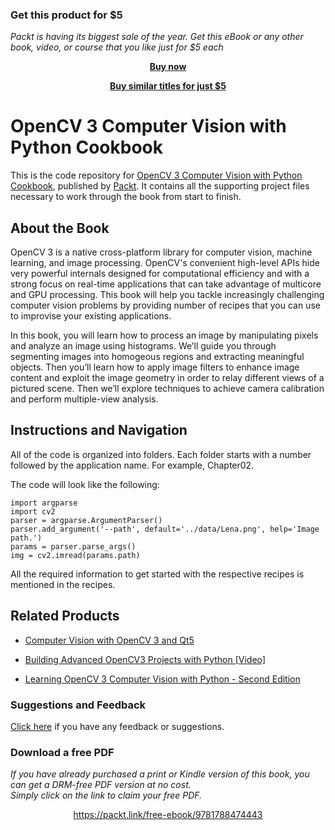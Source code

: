 
### Get this product for $5

<i>Packt is having its biggest sale of the year. Get this eBook or any other book, video, or course that you like just for $5 each</i>


<b><p align='center'>[Buy now](https://packt.link/9781788474443)</p></b>


<b><p align='center'>[Buy similar titles for just $5](https://subscription.packtpub.com/search)</p></b>


# OpenCV 3 Computer Vision with Python Cookbook
This is the code repository for [OpenCV 3 Computer Vision with Python Cookbook](https://www.packtpub.com/application-development/opencv-3-computer-vision-python-cookbook?utm_source=github&utm_medium=repository&utm_campaign=9781788474443), published by [Packt](https://www.packtpub.com/?utm_source=github). It contains all the supporting project files necessary to work through the book from start to finish.
## About the Book
OpenCV 3 is a native cross-platform library for computer vision, machine learning, and image processing. OpenCV's convenient high-level APIs hide very powerful internals designed for computational efficiency and with a strong focus on real-time applications that can take advantage of multicore and GPU processing. This book will help you tackle increasingly challenging computer vision problems by providing number of recipes that you can use to improvise your existing applications.

In this book, you will learn how to process an image by manipulating pixels and analyze an image using histograms. We’ll guide you through segmenting images into homogeous regions and extracting meaningful objects. Then you’ll learn how to apply image filters to enhance image content and exploit the image geometry in order to relay different views of a pictured scene. Then we’ll explore techniques to achieve camera calibration and perform multiple-view analysis.
## Instructions and Navigation
All of the code is organized into folders. Each folder starts with a number followed by the application name. For example, Chapter02.



The code will look like the following:
```
import argparse
import cv2
parser = argparse.ArgumentParser()
parser.add_argument('--path', default='../data/Lena.png', help='Image path.')
params = parser.parse_args()
img = cv2.imread(params.path)
```

All the required information to get started with the respective recipes is mentioned in the recipes.

## Related Products
* [Computer Vision with OpenCV 3 and Qt5](https://www.packtpub.com/application-development/computer-vision-opencv-3-and-qt5?utm_source=github&utm_medium=repository&utm_campaign=9781788472395)

* [Building Advanced OpenCV3 Projects with Python [Video]](https://www.packtpub.com/application-development/building-advanced-opencv3-projects-python-video?utm_source=github&utm_medium=repository&utm_campaign=9781788394291)

* [Learning OpenCV 3 Computer Vision with Python - Second Edition](https://www.packtpub.com/application-development/learning-opencv-3-computer-vision-python-second-edition?utm_source=github&utm_medium=repository&utm_campaign=9781785283840)

### Suggestions and Feedback
[Click here](https://docs.google.com/forms/d/e/1FAIpQLSe5qwunkGf6PUvzPirPDtuy1Du5Rlzew23UBp2S-P3wB-GcwQ/viewform) if you have any feedback or suggestions.
### Download a free PDF

 <i>If you have already purchased a print or Kindle version of this book, you can get a DRM-free PDF version at no cost.<br>Simply click on the link to claim your free PDF.</i>
<p align="center"> <a href="https://packt.link/free-ebook/9781788474443">https://packt.link/free-ebook/9781788474443 </a> </p>
